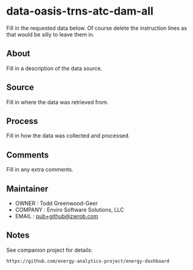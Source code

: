 # data-oasis-trns-atc-dam-all

Fill in the requested data below. Of course delete the instruction lines as that would be silly to leave them in.

## About

Fill in a description of the data source.

## Source

Fill in where the data was retrieved from.

## Process

Fill in how the data was collected and processed.

## Comments

Fill in any extra comments.

## Maintainer
* OWNER		: Todd Greenwood-Geer 
* COMPANY	: Enviro Software Solutions, LLC 
* EMAIL		: pub+github@zwrob.com

## Notes

See companion project for details:

    https://github.com/energy-analytics-project/energy-dashboard
